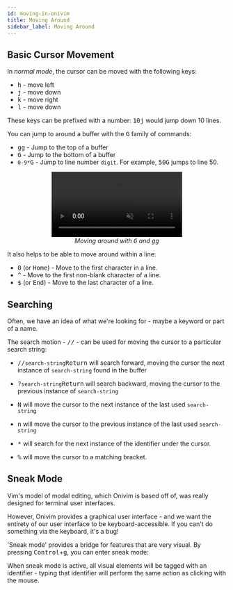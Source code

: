 ```yaml
---
id: moving-in-onivim
title: Moving Around
sidebar_label: Moving Around
---
```


## Basic Cursor Movement

In _normal mode_, the cursor can be moved with the following keys:

- <kbd>h</kbd> - move left
- <kbd>j</kbd> - move down
- <kbd>k</kbd> - move right
- <kbd>l</kbd> - move down

These keys can be prefixed with a number: <kbd>1</kbd><kbd>0</kbd><kbd>j</kbd> would jump down 10 lines.

You can jump to around a buffer with the <kbd>G</kbd> family of commands:

- <kbd>g</kbd><kbd>g</kbd> - Jump to the top of a buffer
- <kbd>G</kbd> - Jump to the bottom of a buffer
- <kbd>`0-9*`</kbd><kbd>G</kbd> - Jump to line number `digit`. For example, <kbd>5</kbd><kbd>0</kbd><kbd>G</kbd> jumps to line 50.

<center>
	<figure>
		<video autoplay loop muted playsinline>
			<source src="/vid/demo-gg.mp4" type="video/mp4">
			<source src="/vid/demo-gg.webm" type="video/webm">
		</video>
		<figcaption>
			<i>
				Moving around with <kbd>G</kbd> and <kbd>g</kbd><kbd>g</kbd>
			</i>
			</figcaption>
	</figure>
</center>

It also helps to be able to move around within a line:

- <kbd>0</kbd> (or <kbd>Home</kbd>) - Move to the first character in a line.
- <kbd>^</kbd> - Move to the first non-blank character of a line.
- <kbd>$</kbd> (or <kbd>End</kbd>) - Move to the last character of a line.

## Searching

Often, we have an idea of what we're looking for - maybe a keyword or part of a name. 

The search motion - <kbd>//</kbd> - can be used for moving the cursor to a particular search string:

- <kbd>//</kbd>`search-string`<kbd>Return</kbd> will search forward, moving the cursor the next instance of `search-string` found in the buffer
- <kbd>?</kbd>`search-string`<kbd>Return</kbd> will search backward, moving the cursor to the previous instance of `search-string`
- <kbd>N</kbd> will move the cursor to the next instance of the last used `search-string`
- <kbd>n</kbd> will move the cursor to the previous instance of the last used `search-string`

- <kbd>*</kbd> will search for the next instance of the identifier under the cursor.
- <kbd>%</kbd> will move the cursor to a matching bracket.

## Sneak Mode

Vim's model of modal editing, which Onivim is based off of, was really designed for terminal user interfaces. 

However, Onivim provides a graphical user interface - and we want the entirety of our user interface to be keyboard-accessible. If you can't do something via the keyboard, it's a bug!

'Sneak mode' provides a bridge for features that are very visual. By pressing <kbd>Control</kbd>+<kbd>g</kbd>, you can enter sneak mode:

When sneak mode is active, all visual elements will be tagged with an identifier - typing that identifier will perform the same action as clicking with the mouse.


